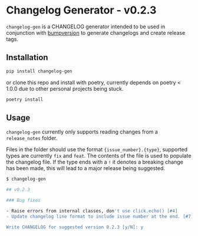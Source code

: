 # Changelog Generator - v0.2.3

`changelog-gen` is a CHANGELOG generator intended to be used in conjunction
with [bumpversion](https://github.com/c4urself/bump2version) to generate
changelogs and create release tags.

## Installation

```bash
pip install changelog-gen
```

or clone this repo and install with poetry, currently depends on poetry < 1.0.0
due to other personal projects being stuck.

```bash
poetry install
```

## Usage

`changelog-gen` currently only supports reading changes from a `release_notes` folder.

Files in the folder should use the format `{issue_number}.{type}`, supported
types are currently `fix` and `feat`. The contents of the file is used to populate
the changelog file. If the type ends with a `!` it denotes a breaking change has been
made, this will lead to a major release being suggested.

```bash
$ changelog-gen

## v0.2.3

### Bug fixes

- Raise errors from internal classes, don't use click.echo() [#4]
- Update changelog line format to include issue number at the end. [#7]

Write CHANGELOG for suggested version 0.2.3 [y/N]: y
```
